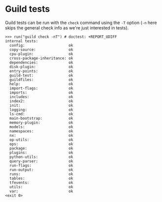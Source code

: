 # Guild tests

Guild tests can be run with the `check` command using the `-T` option
(`-n` here skips the general check info as we're just interested in
tests).

    >>> run("guild check -nT") # doctest: +REPORT_UDIFF
    internal tests:
      config:                    ok
      copy-source:               ok
      cpu-plugin:                ok
      cross-package-inheritance: ok
      dependencies:              ok
      disk-plugin:               ok
      entry-points:              ok
      guild-test:                ok
      guildfiles:                ok
      help:                      ok
      import-flags:              ok
      imports:                   ok
      includes:                  ok
      index2:                    ok
      init:                      ok
      logging:                   ok
      ls-cmd:                    ok
      main-bootstrap:            ok
      memory-plugin:             ok
      models:                    ok
      namespaces:                ok
      nx:                        ok
      op-utils:                  ok
      ops:                       ok
      package:                   ok
      plugins:                   ok
      python-utils:              ok
      query-parser:              ok
      run-flags:                 ok
      run-output:                ok
      runs:                      ok
      tables:                    ok
      tfevents:                  ok
      utils:                     ok
      var:                       ok
    <exit 0>
